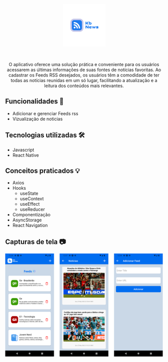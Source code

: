 <div  align="center">
<img style="width:135px; margin-bottom: 35px;" align="center" src="https://github.com/Kleitomberg/rss/blob/master/assets/icon.png"/>
</div>

  <p align="center">
O aplicativo oferece uma solução prática e conveniente para os usuários acessarem as últimas informações de suas fontes de notícias favoritas. Ao cadastrar os Feeds RSS desejados, os usuários têm a comodidade de ter todas as notícias reunidas em um só lugar, facilitando a atualização e a leitura dos conteúdos mais relevantes.</p>

## Funcionalidades 🚀

- Adicionar e gerenciar Feeds rss
- Vizualização de noticias

## Tecnologias utilizadas 🛠️
- Javascript
- React Native

## Conceitos praticados 💡

- Axios
- Hooks
  - useState
  - useContext
  - useEffect
  - useReducer
- Componentização
- AsyncStorage
- React Navigation

## Capturas de tela 📷

<div align="center">
  <img src="https://github.com/Kleitomberg/rss/blob/master/assets/screns.png" />
</div>
